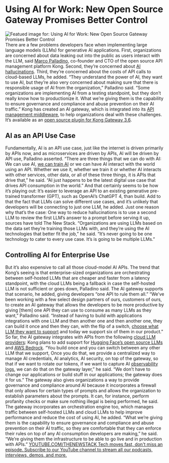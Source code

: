 # Using AI for Work: New Open Source Gateway Promises Better Control
![Featued image for: Using AI for Work: New Open Source Gateway Promises Better Control](https://cdn.thenewstack.io/media/2024/03/976ee8ec-india-gate-3526277_1920-1024x674.jpg)
There are a few problems developers face when implementing large language models (LLMs) for generative AI applications.
First, organizations are concerned about data leaking out into the public as users interact with the LLM, said
[Marco Palladino](https://www.linkedin.com/in/marcopalladino/), co-founder and CTO of the open source API management platform Kong. Second, they’re concerned about [AI hallucinations](https://thenewstack.io/reduce-ai-hallucinations-with-retrieval-augmented-generation/). Third, they’re concerned about the costs of API calls to cloud-based LLMs, he added.
“They understand the power of AI, they want to use AI, but they’re also very concerned about making sure that there is responsible usage of AI from the organization,” Palladino said. “Some organizations are implementing AI from a testing standpoint, but they don’t really know how to productionize it. What we’re giving them is the capability to ensure governance and compliance and abuse prevention on their AI traffic.”
Kong has created an AI gateway, which is integrated into its
[API management middleware](https://thenewstack.io/what-is-api-management/), to help organizations deal with these challenges. It’s available as an [open source plugin for Kong Gateway 3.6](https://docs.konghq.com/gateway/latest/get-started/ai-gateway/).
## AI as an API Use Case
Fundamentally, AI is an API use case, just like the internet is driven primarily by APIs now, and as microservices are driven by APIs, AI will be driven by API use, Palladino asserted.
“There are three things that we can do with AI: We can use AI,
[we can train AI](https://thenewstack.io/meeting-the-operational-challenges-of-training-llms/) or we can have AI interact with the world using an API. Whether we use it, whether we train it or whether AI interacts with other services, other data, or all of these three things, it is APIs that drive that,” he said. “AI just happens to be the latest digital use case that drives API consumption in the world.”
And that certainly seems to be how it’s playing out: It’s easier to leverage an API to an existing generative pre-trained transformer (GPT), such as OpenAI’s ChatGPT 4, than build. Add to that the fact that LLMs can solve different use cases, and it’s unlikely that developers will be connecting to just one LLM, he added. Just one reason why that’s the case: One way to reduce hallucinations is to use a second LLM to review the first LLM’s answer to a prompt before serving it up, sources have told The New Stack.
“Organizations are using LLMs based on the data set they’re training those LLMs with, and they’re using the AI technologies that better fit the job,” he said. “It’s never going to be one technology to cater to every use case. It’s is going to be multiple LLMs.”
## Controlling AI for Enterprise Use
But it’s also expensive to call all those cloud-model AI APIs. The trend that Kong’s seeing is that enterprise-sized organizations are orchestrating between self-hosted LLMs that are cheaper and faster from a latency standpoint, with the cloud LLMs being a fallback in case the self-hosted LLM is not sufficient or goes down, Palladino said. The AI gateway supports that scenario, he added, giving developers “one API to rule them all.”
“We’ve been working with a few select design partners of ours, customers of ours, to create an AI gateway that allows the developers to be more productive by giving [them] one API they can use to consume as many LLMs as they want,” Palladino said. “Instead of having to build with applications integrations with one LLM and then another one and then another one, they can build it once and then they can, with the flip of a switch,
[choose what LLM they want to support](https://thenewstack.io/pivot-ai-devs-move-to-switch-llms-reduce-openai-dependency/) and today we support six of them in our product.”
So far, the AI gateway integrates with APIs from the following
[cloud LLM providers](https://thenewstack.io/generative-ai-cloud-services-aws-azure-or-google-cloud/):
Kong plans to add support for
[Hugging Face’s open source LLMs](https://thenewstack.io/machine-learning-is-as-easy-as-an-api-says-hugging-face/) and [AWS Bedrock](https://thenewstack.io/generative-ai-cloud-services-aws-azure-or-google-cloud/).
“You build once and you can switch between any other LLM that we support, Once you do that, we provide a centralized way to manage AI credentials, AI analytics, AI security, on top of the gateway, so that if we want to rotate our tokens, if we want to capture AI
[observability logs](https://thenewstack.io/observability-working-with-metrics-logs-and-traces/), we can do that on the gateway layer,” he said. “We don’t have to change our applications or build stuff in our applications; the gateway does it for us.”
The gateway also gives organizations a way to provide governance and compliance around AI because it incorporates a firewall that only allows for certain types of prompts and allows the organization to establish parameters about the prompts. It can, for instance, perform profanity checks or make sure nothing illegal is being performed, he said. The gateway incorporates an orchestration engine too, which manages traffic between self-hosted LLMs and cloud LLMs to help improve performance and reduce the cost of using AI, he added.
“What we’re giving them is the capability to ensure governance and compliance and abuse prevention on their AI traffic, so they are comfortable that they can enforce their rules on top of any AI consumption developers are making,” he said. “We’re giving them the infrastructure to be able to go live and in production with APIs.”
[
YOUTUBE.COM/THENEWSTACK
Tech moves fast, don't miss an episode. Subscribe to our YouTube
channel to stream all our podcasts, interviews, demos, and more.
](https://youtube.com/thenewstack?sub_confirmation=1)